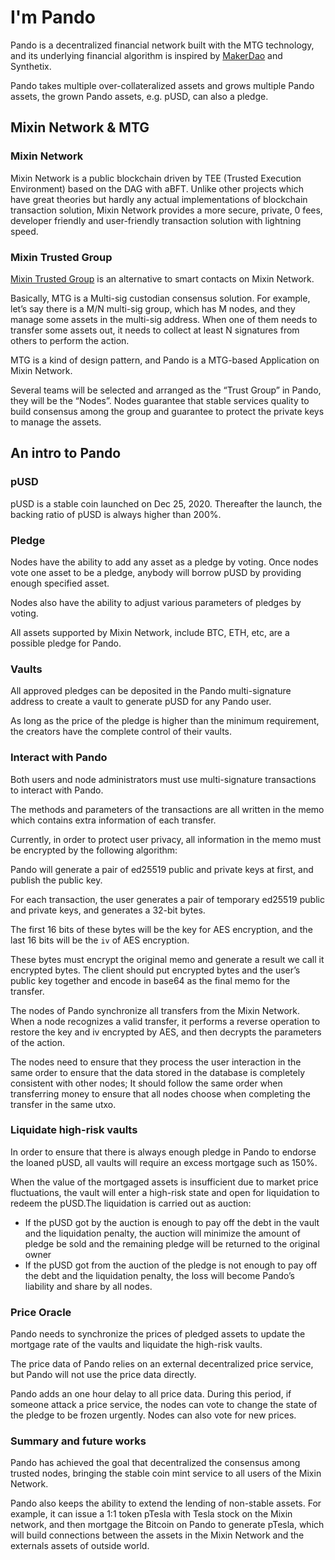 # I'm Pando

Pando is a decentralized financial network built with the MTG technology, and its underlying financial algorithm is inspired by [MakerDao](https://makerdao.com) and Synthetix.

Pando takes multiple over-collateralized assets and grows multiple Pando assets, the grown Pando assets, e.g. pUSD, can also a pledge.

## Mixin Network & MTG

### Mixin Network

Mixin Network is a public blockchain driven by TEE (Trusted Execution Environment) based on the DAG with aBFT. Unlike other projects which have great theories but hardly any actual implementations of blockchain transaction solution, Mixin Network provides a more secure, private, 0 fees, developer friendly and user-friendly transaction solution with lightning speed.

### Mixin Trusted Group

[Mixin Trusted Group](https://developers.mixin.one/document/mainnet/mtg) is an alternative to smart contacts on Mixin Network.

Basically, MTG is a Multi-sig custodian consensus solution. For example, let’s say there is a M/N multi-sig group, which has M nodes, and they manage some assets in the multi-sig address. When one of them needs to transfer some assets out, it needs to collect at least N signatures from others to perform the action.

MTG is a kind of design pattern, and Pando is a MTG-based Application on Mixin Network.

Several teams will be selected and arranged as the “Trust Group” in Pando, they will be the “Nodes”. Nodes guarantee that stable services quality to build consensus among the group and guarantee to protect the private keys to manage the assets.

## An intro to Pando

### pUSD

pUSD is a stable coin launched on Dec 25, 2020. Thereafter the launch, the backing ratio of pUSD is always higher than 200%.

### Pledge

Nodes have the ability to add any asset as a pledge by voting. Once nodes vote one asset to be a pledge, anybody will borrow pUSD by providing enough specified asset.

Nodes also have the ability to adjust various parameters of pledges by voting.

All assets supported by Mixin Network, include BTC, ETH, etc, are a possible pledge for Pando.

### Vaults

All approved pledges can be deposited in the Pando multi-signature address to create a vault to generate pUSD for any Pando user.

As long as the price of the pledge is higher than the minimum requirement, the creators have the complete  control of their vaults.

### Interact with Pando

Both users and node administrators must use multi-signature transactions to interact with Pando.

The methods and parameters of the transactions are all written in the memo which contains extra information of each transfer.

Currently, in order to protect user privacy, all information in the memo must be encrypted by the following algorithm:

Pando will generate a pair of ed25519 public and private keys at first, and publish the public key.

For each transaction, the user generates a pair of temporary ed25519 public and private keys, and generates a 32-bit bytes.

The first 16 bits of these bytes will be the key for AES encryption, and the last 16 bits will be the `iv` of AES encryption.

These bytes must encrypt the original memo and generate a result we call it encrypted bytes. The client should put encrypted bytes and the user’s public key ​​together and encode in base64 as the final memo for the transfer.

The nodes of Pando synchronize all transfers from the Mixin Network. When a node recognizes a valid transfer, it performs a reverse operation to restore the key and iv encrypted by AES, and then decrypts the parameters of the action.

The nodes need to ensure that they process the user interaction in the same order to ensure that the data stored in the database is completely consistent with other nodes; It should follow the same order when transferring money to ensure that all nodes choose when completing the transfer in the same utxo.

### Liquidate high-risk vaults

In order to ensure that there is always enough pledge in Pando to endorse the loaned pUSD, all vaults will require an excess mortgage such as 150%.

When the value of the mortgaged assets is insufficient due to market price fluctuations, the vault will enter a high-risk state and open for liquidation to redeem the pUSD.The liquidation is carried out as auction:

- If the pUSD got by the auction is enough to pay off the debt in the vault and the liquidation penalty, the auction will minimize the amount of pledge be sold and the remaining pledge will be returned to the original owner
- If the pUSD got from the auction of the pledge is not enough to pay off the debt and the liquidation penalty, the loss will become Pando’s liability and share by all nodes.

### Price Oracle

Pando needs to synchronize the prices of pledged assets to update the mortgage rate of the vaults and liquidate the high-risk vaults.

The price data of Pando relies on an external decentralized price service, but Pando will not use the price data directly.

Pando adds an one hour delay to all price data. During this period, if someone attack a price service, the nodes can vote to change the state of the pledge to be frozen urgently. Nodes can also vote for new prices.

### Summary and future works

Pando has achieved the goal that decentralized the consensus among trusted nodes, bringing the stable coin mint service to all users of the Mixin Network.

Pando also keeps the ability to extend the lending of non-stable assets. For example, it can issue a 1:1 token pTesla with Tesla stock on the Mixin network, and then mortgage the Bitcoin on Pando to generate pTesla, which will build connections between the assets in the Mixin Network and the externals assets of outside world.
